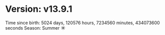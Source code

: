 # Version: v13.9.1
Time since birth: 5024 days, 120576 hours, 7234560 minutes, 434073600 seconds
Season: Summer ☀️
